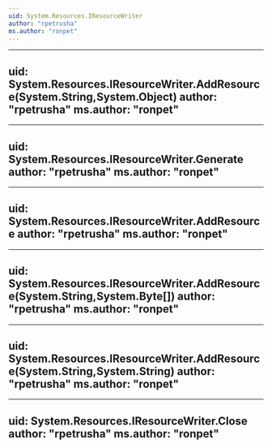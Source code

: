 ```yaml
---
uid: System.Resources.IResourceWriter
author: "rpetrusha"
ms.author: "ronpet"
---
```


---
uid: System.Resources.IResourceWriter.AddResource(System.String,System.Object)
author: "rpetrusha"
ms.author: "ronpet"
---

---
uid: System.Resources.IResourceWriter.Generate
author: "rpetrusha"
ms.author: "ronpet"
---

---
uid: System.Resources.IResourceWriter.AddResource
author: "rpetrusha"
ms.author: "ronpet"
---

---
uid: System.Resources.IResourceWriter.AddResource(System.String,System.Byte[])
author: "rpetrusha"
ms.author: "ronpet"
---

---
uid: System.Resources.IResourceWriter.AddResource(System.String,System.String)
author: "rpetrusha"
ms.author: "ronpet"
---

---
uid: System.Resources.IResourceWriter.Close
author: "rpetrusha"
ms.author: "ronpet"
---
